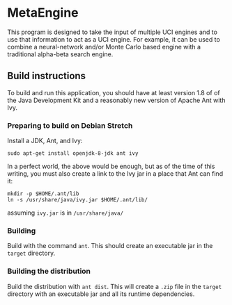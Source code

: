 # MetaEngine
This program is designed to take the input of multiple UCI engines and to
use that information to act as a UCI engine. For example, it can be used to
combine a neural-network and/or Monte Carlo based engine with a traditional
alpha-beta search engine.

## Build instructions
To build and run this application, you should have at least version 1.8 of
of the Java Development Kit and a reasonably new version of Apache Ant with
Ivy.

### Preparing to build on Debian Stretch
Install a JDK, Ant, and Ivy:
```
sudo apt-get install openjdk-8-jdk ant ivy
```

In a perfect world, the above would be enough, but as of the time of this
writing, you must also create a link to the Ivy jar in a place that Ant can
find it:
```
mkdir -p $HOME/.ant/lib
ln -s /usr/share/java/ivy.jar $HOME/.ant/lib/
```
assuming `ivy.jar` is in `/usr/share/java/`

### Building

Build with the command `ant`. This should
create an executable jar in the `target` directory.

### Building the distribution
Build the distribution with `ant dist`. This will create a `.zip` file in the
`target` directory with an executable jar and all its runtime dependencies.
